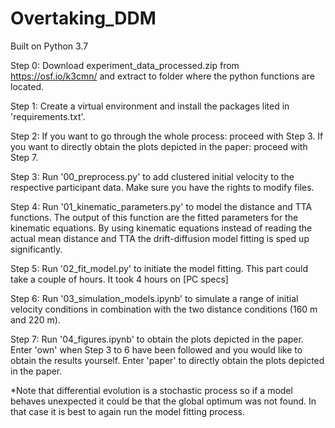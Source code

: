 # Overtaking_DDM

Built on Python 3.7

Step 0:
Download experiment_data_processed.zip from  https://osf.io/k3cmn/ and extract to folder where the python functions are located.

Step 1:
Create a virtual environment and install the packages lited in 'requirements.txt'.

Step 2: 
If you want to go through the whole process: proceed with Step 3.
If you want to directly obtain the plots depicted in the paper: proceed with Step 7.

Step 3:
Run '00_preprocess.py' to add clustered initial velocity to the respective participant data. Make sure you have the rights to modify files.

Step 4:
Run '01_kinematic_parameters.py' to model the distance and TTA functions. The output of this function are the fitted parameters for the kinematic equations.
By using kinematic equations instead of reading the actual mean distance and TTA the drift-diffusion model fitting is sped up significantly.

Step 5:
Run '02_fit_model.py' to initiate the model fitting. This part could take a couple of hours. It took 4 hours on [PC specs]

Step 6:
Run '03_simulation_models.ipynb' to simulate a range of initial velocity conditions in combination with the two distance conditions (160 m and 220 m).

Step 7:
Run '04_figures.ipynb' to obtain the plots depicted in the paper. 
Enter 'own' when Step 3 to 6 have been followed and you would like to obtain the results yourself. 
Enter 'paper' to directly obtain the plots depicted in the paper. 

*Note that differential evolution is a stochastic process so if a model behaves unexpected it could be that the global optimum was not found. In that case it is best to again run the model fitting process.

